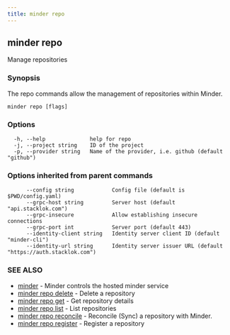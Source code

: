 ```yaml
---
title: minder repo
---
```

## minder repo

Manage repositories

### Synopsis

The repo commands allow the management of repositories within Minder.

```
minder repo [flags]
```

### Options

```
  -h, --help              help for repo
  -j, --project string    ID of the project
  -p, --provider string   Name of the provider, i.e. github (default "github")
```

### Options inherited from parent commands

```
      --config string            Config file (default is $PWD/config.yaml)
      --grpc-host string         Server host (default "api.stacklok.com")
      --grpc-insecure            Allow establishing insecure connections
      --grpc-port int            Server port (default 443)
      --identity-client string   Identity server client ID (default "minder-cli")
      --identity-url string      Identity server issuer URL (default "https://auth.stacklok.com")
```

### SEE ALSO

* [minder](minder.md)	 - Minder controls the hosted minder service
* [minder repo delete](minder_repo_delete.md)	 - Delete a repository
* [minder repo get](minder_repo_get.md)	 - Get repository details
* [minder repo list](minder_repo_list.md)	 - List repositories
* [minder repo reconcile](minder_repo_reconcile.md)	 - Reconcile (Sync) a repository with Minder.
* [minder repo register](minder_repo_register.md)	 - Register a repository

